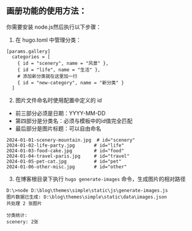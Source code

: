 ## 画册功能的使用方法：
你需要安装 node.js然后执行以下步骤：
1. 在 hugo.toml 中管理分类：
```
[params.gallery]
  categories = [
    { id = "scenery", name = "风景" },
    { id = "life", name = "生活" },
    # 添加新分类就在这里加一行
    { id = "new-category", name = "新分类" }
  ]
```
2. 图片文件命名时使用配置中定义的 id
- 前三部分必须是日期：YYYY-MM-DD        
- 第四部分是分类名：必须与模板中的id值完全匹配
- 最后部分是图片标题：可以自由命名

```
2024-01-01-scenery-mountain.jpg  # id="scenery"
2024-01-02-life-party.jpg       # id="life"
2024-01-03-food-cake.jpg        # id="food"
2024-01-04-travel-paris.jpg     # id="travel"
2024-01-05-pet-cat.jpg          # id="pet"
2024-01-06-other-misc.jpg       # id="other"
```
3. 在博客根目录下执行 `hugo generate-images` 命令，生成图片的相对路径
```
D:\>node D:\blog\themes\simple\static\js\generate-images.js
图片数据已生成: D:\blog\themes\simple\static\data\images.json
共处理 2 张图片

分类统计:
scenery: 2张
```